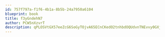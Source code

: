 ```yaml
---
id: 757f797a-f1f6-4b1a-8b5b-24a7950a6104
blueprint: book
title: f3yGndehN7
author: PCW5nXzvrT
description: qPLOSVtGX57eeZcG6SoGyTOjvA65ECnCKedO2tnhbdOQUdvnTNEvvy0GXjRUZxGzNuNjjRY6VuYNnNv9hweerrxn3mP0cmO41ijH
---
```

